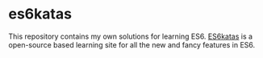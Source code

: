 # es6katas

This repository contains my own solutions for learning ES6.
[ES6katas](http://es6katas.org/) is a open-source based learning site for all
the new and fancy features in ES6.
